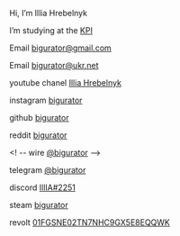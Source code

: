 Hi, I’m Illia Hrebelnyk

<!--EST](https://upload.wikimedia.org/wikipedia/commons/thumb/d/d5/Geodynamo_Between_Reversals.gif/200px-Geodynamo_Between_Reversals.gif "Нравится картинка")</!-->

I’m studying at the [KPI](https://kpi.ua/ "Да я тут учусь вроде")

Email <a href="mailto:bigurator@gmail.com">bigurator@gmail.com</a>

Email <a href="mailto:bigurator@ukr.net">bigurator@ukr.net</a>

youtube chanel [Illia Hrebelnyk](https://www.youtube.com/channel/UCOrX0FITra5eMdoZ2eJri1Q "Мой ютабчик ютабчик это хорошо можешь посмотреть мои плейлисты")

instagram [bigurator](https://www.instagram.com/bigurator?r=nametag "Выкладываю редко что либо")

github [bigurator](https://github.com/bigurator/bigurator "You are here")

reddit [bigurator](https://www.reddit.com/user/bigurator/ "Незнаю зачем оно тут же пусто")

<! -- wire [@bigurator](void "захожу очень редко") -->

telegram [@bigurator](https://t.me/bigurator "Захожу очень часто")

discord [IllIA#2251](void "Постояяно сижу в дискорде можешь написать")

steam [bigurator](https://steamcommunity.com/id/bigurator "ну а это стим мой")

revolt [01FGSNE02TN7NHC9GX5E8EQQWK](void "Захожу никогда только если вы не напишете")
